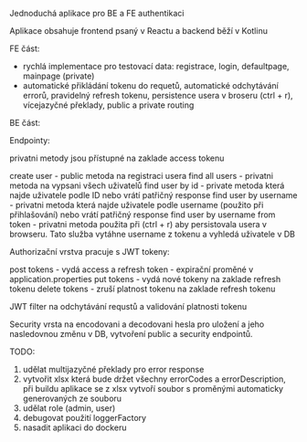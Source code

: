 Jednoduchá aplikace pro BE a FE authentikaci

Aplikace obsahuje frontend psaný v Reactu a backend běží v Kotlinu

FE část:

 - rychlá implementace pro testovací data: registrace, login, defaultpage, mainpage (private)
 - automatické přikládání tokenu do requetů, automatické odchytávání errorů, pravidelný refresh tokenu,
   persistence usera v broseru (ctrl + r), vícejazyčné překlady, public a private routing

BE část:

Endpointy:

privatni metody jsou přístupné na zaklade access tokenu

create user - public metoda na registraci usera
find all users - privatni metoda na vypsani všech uživatelů
find user by id - private metoda která najde uživatele podle ID nebo vrátí patřičný response
find user by username - privatni metoda která najde uživatele podle username (použito při přihlašování) nebo vrátí patřičný response
find user by username from token - privatni metoda použita při (ctrl + r) aby persistovala usera v browseru. 
                                   Tato služba vytáhne username z tokenu a vyhledá uživatele v DB

Authorizační vrstva pracuje s JWT tokeny:

post tokens - vydá access a refresh token - expirační proměné v application.properties
put tokens - vydá nové tokeny na zaklade refresh tokenu
delete tokens - zruší platnost tokenu na zaklade refresh tokenu

JWT filter na odchytávání requstů a validování platnosti tokenu

Security vrsta na encodovani a decodovani hesla pro uložení a jeho nasledovnou změnu v DB, vytvoření public a security endpointů.                               

TODO: 
 1) udělat multijazyčné překlady pro error response
 2) vytvořit xlsx která bude držet všechny errorCodes a errorDescription, při buildu aplikace se z xlsx vytvoří
    soubor s proměnými automaticky generovaných ze souboru
 3) udělat role (admin, user)
 4) debugovat použití loggerFactory
 5) nasadit aplikaci do dockeru
